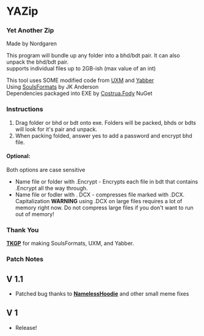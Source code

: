 # YAZip
### Yet Another Zip
Made by Nordgaren  

This program will bundle up any folder into a bhd/bdt pair. It can also unpack the bhd/bdt pair.  
supports individual files up to 2GB-ish (max value of an int)  

This tool uses SOME modified code from [UXM](https://github.com/JKAnderson/UXM) and [Yabber](https://github.com/JKAnderson/Yabber)  
Using [SoulsFormats](https://github.com/JKAnderson/SoulsFormats) by JK Anderson  
Dependencies packaged into EXE by [Costrua.Fody](https://www.nuget.org/packages/Costura.Fody/) NuGet 

### Instructions
1) Drag folder or bhd or bdt onto exe. Folders will be packed, bhds or bdts will look for it's pair and unpack.
2) When packing folded, answer yes to add a password and encrypt bhd file.

#### Optional:  
Both options are case sensitive  
* Name file or folder with .Encrypt - Encrypts each file in bdt that contains .Encrypt all the way through.
* Name file or fodler with . DCX - compresses file marked with .DCX. Capitalization **WARNING** using .DCX on large files requires a lot of memory right now. Do not compress large files if you don't want to run out of memory!

### Thank You
 
**[TKGP](https://github.com/JKAnderson)** for making SoulsFormats, UXM, and Yabber.  

### Patch Notes  
## V 1.1
* Patched bug thanks to **[NamelessHoodie](https://github.com/NamelessHoodie/)** and other small meme fixes
## V 1
* Release!


